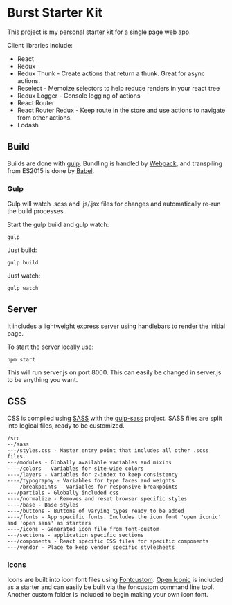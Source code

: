 # Burst Starter Kit
This project is my personal starter kit for a single page web app.

Client libraries include:
* React
* Redux
 * Redux Thunk - Create actions that return a thunk. Great for async actions.
 * Reselect - Memoize selectors to help reduce renders in your react tree
 * Redux Logger - Console logging of actions
* React Router
 * React Router Redux - Keep route in the store and use actions to navigate from other actions.
* Lodash


## Build
Builds are done with [gulp](http://gulpjs.com/). Bundling is handled by [Webpack](https://webpack.github.io/), and transpiling from ES2015 is done by [Babel](https://babeljs.io/). 

### Gulp
Gulp will watch .scss and .js/.jsx files for changes and automatically re-run the build processes. 

Start the gulp build and gulp watch:
```
gulp
```

Just build:
```
gulp build
```

Just watch:
```
gulp watch
```

## Server
It includes a lightweight express server using handlebars to render the initial page.

To start the server locally use:
```
npm start
```

This will run server.js on port 8000. This can easily be changed in server.js to be anything you want.


## CSS
CSS is compiled using [SASS](http://sass-lang.com/) with the [gulp-sass](https://www.npmjs.com/package/gulp-sass) project. SASS files are split into logical files, ready to be customized.

```
/src
--/sass
---/styles.css - Master entry point that includes all other .scss files.
---/modules - Globally available variables and mixins
----/colors - Variables for site-wide colors
----/layers - Variables for z-index to keep consistency
----/typography - Variables for type faces and weights
----/breakpoints - Variables for responsive breakpoints
---/partials - Globally included css
----/normalize - Removes and reset browser specific styles
----/base - Base styles
----/buttons - Buttons of varying types ready to be added
----/fonts - App specific fonts. Includes the icon font 'open iconic' and 'open sans' as starters
----/icons - Generated icon file from font-custom
---/sections - application specific sections
---/components - React specific CSS files for specific components
---/vendor - Place to keep vendor specific stylesheets
``` 

### Icons
Icons are built into icon font files using [Fontcustom](https://github.com/FontCustom/fontcustom). [Open Iconic](https://github.com/iconic/open-iconic) is included as a starter and can easily be built via the foncustom command line tool. Another custom folder is included to begin making your own icon font.
